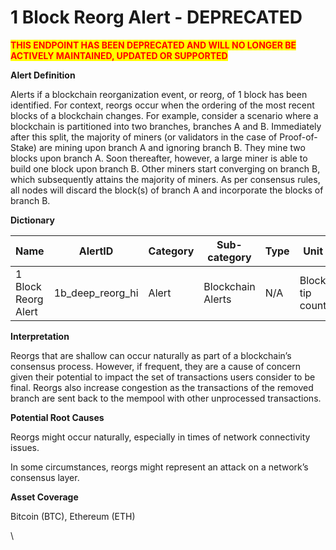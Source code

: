 # 1 Block Reorg Alert - DEPRECATED

<mark style="color:red;">**THIS ENDPOINT HAS BEEN DEPRECATED AND WILL NO LONGER BE ACTIVELY MAINTAINED, UPDATED OR SUPPORTED**</mark>

**Alert Definition**

Alerts if a blockchain reorganization event, or reorg, of 1 block has been identified. For context, reorgs occur when the ordering of the most recent blocks of a blockchain changes. For example, consider a scenario where a blockchain is partitioned into two branches, branches A and B. Immediately after this split, the majority of miners (or validators in the case of Proof-of-Stake) are mining upon branch A and ignoring branch B. They mine two blocks upon branch A. Soon thereafter, however, a large miner is able to build one block upon branch B. Other miners start converging on branch B, which subsequently attains the majority of miners. As per consensus rules, all nodes will discard the block(s) of branch A and incorporate the blocks of branch B.

**Dictionary**

| Name                | AlertID             | Category | Sub-category      | Type | Unit            | Interval |
| ------------------- | ------------------- | -------- | ----------------- | ---- | --------------- | -------- |
| 1 Block Reorg Alert | 1b\_deep\_reorg\_hi | Alert    | Blockchain Alerts | N/A  | Block tip count | Ad hoc   |

**Interpretation**

Reorgs that are shallow can occur naturally as part of a blockchain’s consensus process. However, if frequent, they are a cause of concern given their potential to impact the set of transactions users consider to be final. Reorgs also increase congestion as the transactions of the removed branch are sent back to the mempool with other unprocessed transactions.

**Potential Root Causes**

Reorgs might occur naturally, especially in times of network connectivity issues.

In some circumstances, reorgs might represent an attack on a network’s consensus layer.

**Asset Coverage**

Bitcoin (BTC), Ethereum (ETH)

\
